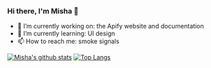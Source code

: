 ### Hi there, I'm Misha 👋

- 🔭 I’m currently working on: the Apify website and documentation
- 🌱 I’m currently learning: UI design
- 📫 How to reach me: smoke signals


[![Misha's github stats](https://github-readme-stats.vercel.app/api?username=m-murasovs&count_private=true&show_icons=true&theme=gradient)](https://github.com/anuraghazra/github-readme-stats)
[![Top Langs](https://github-readme-stats.vercel.app/api/top-langs/?username=m-murasovs&layout=compact&theme=gradient)](https://github.com/anuraghazra/github-readme-stats)
